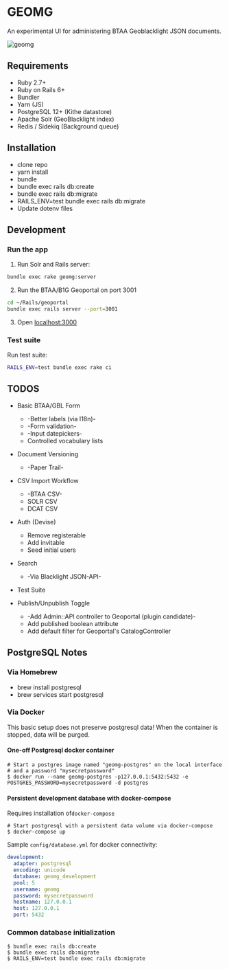 # GEOMG

An experimental UI for administering BTAA Geoblacklight JSON documents.

![geomg](https://user-images.githubusercontent.com/69827/84302126-7940a300-ab1a-11ea-9cfc-9dd3c48a0cee.gif)

## Requirements

* Ruby 2.7+
* Ruby on Rails 6+
* Bundler
* Yarn (JS)
* PostgreSQL 12+ (Kithe datastore)
* Apache Solr  (GeoBlacklight index)
* Redis / Sidekiq (Background queue)

## Installation

* clone repo
* yarn install
* bundle
* bundle exec rails db:create
* bundle exec rails db:migrate
* RAILS_ENV=test bundle exec rails db:migrate
* Update dotenv files

## Development

### Run the app

1. Run Solr and Rails server:

```bash
bundle exec rake geomg:server
```

2. Run the BTAA/B1G Geoportal on port 3001
```bash
cd ~/Rails/geoportal
bundle exec rails server --port=3001
```

3. Open [localhost:3000](http://localhost:3000)


### Test suite

Run test suite:

```bash
RAILS_ENV=test bundle exec rake ci
```

## TODOS

* Basic BTAA/GBL Form
  - -Better labels (via I18n)-
  - -Form validation-
  - -Input datepickers-
  - Controlled vocabulary lists

* Document Versioning
  - -Paper Trail-

* CSV Import Workflow
  - -BTAA CSV-
  - SOLR CSV
  - DCAT CSV

* Auth (Devise)
  - Remove registerable
  - Add invitable
  - Seed initial users

* Search
  - -Via Blacklight JSON-API-

* Test Suite

* Publish/Unpublish Toggle
  - -Add Admin::API controller to Geoportal (plugin candidate)-
  - Add published boolean attribute
  - Add default filter for Geoportal's CatalogController

## PostgreSQL Notes

### Via Homebrew
* brew install postgresql
* brew services start postgresql

### Via Docker
This basic setup does not preserve postgresql data! When the container is stopped, data will be purged.

#### One-off Postgresql docker container
```
# Start a postgres image named "geomg-postgres" on the local interface
# and a password "mysecretpassword"
$ docker run --name geomg-postgres -p127.0.0.1:5432:5432 -e POSTGRES_PASSWORD=mysecretpassword -d postgres
```

#### Persistent development database with docker-compose
Requires installation of`docker-compose`

```
# Start postgresql with a persistent data volume via docker-compose
$ docker-compose up
```
Sample `config/database.yml` for docker connectivity:
```yaml
development:
  adapter: postgresql
  encoding: unicode
  database: geomg_development
  pool: 5
  username: geomg
  password: mysecretpassword
  hostname: 127.0.0.1
  host: 127.0.0.1
  port: 5432
```

### Common database initialization

```
$ bundle exec rails db:create
$ bundle exec rails db:migrate
$ RAILS_ENV=test bundle exec rails db:migrate
```
